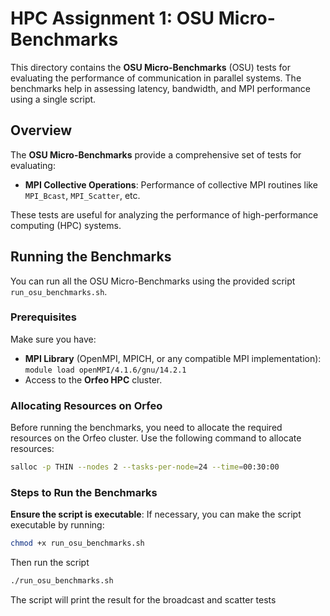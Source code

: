 # HPC Assignment 1: OSU Micro-Benchmarks

This directory contains the **OSU Micro-Benchmarks** (OSU) tests for evaluating the performance of communication in parallel systems. The benchmarks help in assessing latency, bandwidth, and MPI performance using a single script.

## Overview

The **OSU Micro-Benchmarks** provide a comprehensive set of tests for evaluating:
- **MPI Collective Operations**: Performance of collective MPI routines like `MPI_Bcast`, `MPI_Scatter`, etc.

These tests are useful for analyzing the performance of high-performance computing (HPC) systems.

## Running the Benchmarks

You can run all the OSU Micro-Benchmarks using the provided script `run_osu_benchmarks.sh`.

### Prerequisites

Make sure you have:
- **MPI Library** (OpenMPI, MPICH, or any compatible MPI implementation): ```module load openMPI/4.1.6/gnu/14.2.1```
- Access to the **Orfeo HPC** cluster.

### Allocating Resources on Orfeo

Before running the benchmarks, you need to allocate the required resources on the Orfeo cluster. Use the following command to allocate resources:

```bash
salloc -p THIN --nodes 2 --tasks-per-node=24 --time=00:30:00
```
### Steps to Run the Benchmarks
**Ensure the script is executable**:
If necessary, you can make the script executable by running:
```bash
chmod +x run_osu_benchmarks.sh
```
Then run the script
```bash
./run_osu_benchmarks.sh
```
The script will print the result for the broadcast and scatter tests 
